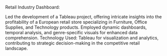 Retail Industry Dashboard:

Led the development of a Tableau project, offering intricate insights into the profitability of a European retail store specializing in Furniture, Office Supplies, 
and Technology products. Employed dynamic dashboards, temporal analysis, and genre-specific visuals for enhanced data comprehension. 
Technology Used: Tableau for visualization and analytics, contributing to strategic decision-making in the competitive retail landscape.
